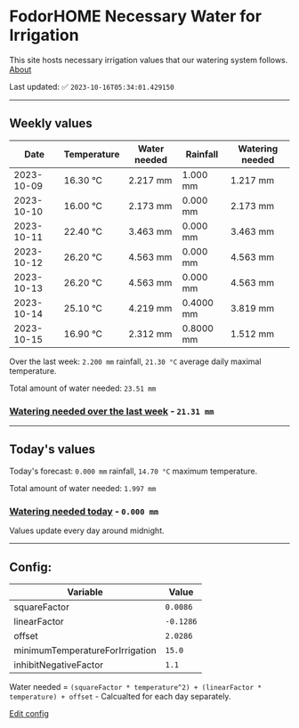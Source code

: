 # FodorHOME Necessary Water for Irrigation

This site hosts necessary irrigation values that our watering system follows. [About](https://github.com/redyau/irrigation)

Last updated: ✅ `2023-10-16T05:34:01.429150`

---

## Weekly values

| Date | Temperature | Water needed | Rainfall | Watering needed |
|-----|-----|-----|-----|-----|
| 2023-10-09 | 16.30 °C | 2.217 mm | 1.000 mm | 1.217 mm |
| 2023-10-10 | 16.00 °C | 2.173 mm | 0.000 mm | 2.173 mm |
| 2023-10-11 | 22.40 °C | 3.463 mm | 0.000 mm | 3.463 mm |
| 2023-10-12 | 26.20 °C | 4.563 mm | 0.000 mm | 4.563 mm |
| 2023-10-13 | 26.20 °C | 4.563 mm | 0.000 mm | 4.563 mm |
| 2023-10-14 | 25.10 °C | 4.219 mm | 0.4000 mm | 3.819 mm |
| 2023-10-15 | 16.90 °C | 2.312 mm | 0.8000 mm | 1.512 mm |


Over the last week: `2.200 mm` rainfall, `21.30 °C` average daily maximal temperature.

Total amount of water needed: `23.51 mm`

### [Watering needed over the last week](lastweek.txt) - `21.31 mm`

---

## Today's values

Today's forecast: `0.000 mm` rainfall, `14.70 °C` maximum temperature.

Total amount of water needed: `1.997 mm`

### [Watering needed today](today.txt) - `0.000 mm`

Values update every day around midnight.

---

## Config:

| Variable | Value |
|-----|-----|
| squareFactor | `0.0086` |
| linearFactor | `-0.1286` |
| offset | `2.0286` |
| minimumTemperatureForIrrigation | `15.0` |
| inhibitNegativeFactor | `1.1` |

Water needed = `(squareFactor * temperature^2) + (linearFactor * temperature) + offset` - Calcualted for each day separately.

[Edit config](https://github.com/RedyAu/irrigation/edit/main/config.json)

